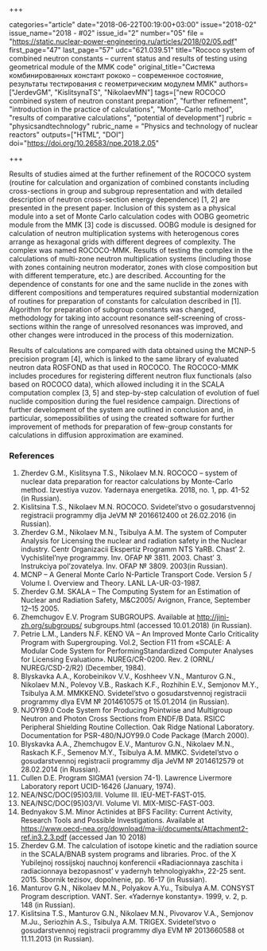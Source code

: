 +++

categories="article"
date="2018-06-22T00:19:00+03:00"
issue="2018-02"
issue_name="2018 - #02"
issue_id="2"
number="05"
file = "https://static.nuclear-power-engineering.ru/articles/2018/02/05.pdf"
first_page="47"
last_page="57"
udc="621.039.51"
title="Rococo system of combined neutron constants – current status and results of testing using geometrical module of the MMK code"
original_title="Система комбинированных констант рококо – современное состояние, результаты тестирования с геометрическим модулем ММК"
authors=["JerdevGM", "KislitsynaTS", "NikolaevMN"]
tags=["new ROCOCO combined system of neutron constant preparation", "further refinement", "introduction in the practice of calculations", "Monte-Carlo method", "results of comparative calculations", "potential of development"]
rubric = "physicsandtechnology"
rubric_name = "Physics and technology of nuclear reactors"
outputs=["HTML", "DOI"]
doi="https://doi.org/10.26583/npe.2018.2.05"

+++

Results of studies aimed at the further refinement of the ROCOCO system (routine for calculation and organization of combined constants including cross-sections in group and subgroup representation and with detailed description of neutron cross-section energy dependence) [1, 2] are presented in the present paper. Inclusion of this system as a physical module into a set of Monte Carlo calculation codes with OOBG geometric module from the MMK [3] code is discussed. OOBG module is designed for calculation of neutron multiplication systems with heterogenous cores arrange as hexagonal grids with different degrees of complexity. The complex was named ROCOCO-MMK. Results of testing the complex in the calculations of multi-zone neutron multiplication systems (including those with zones containing neutron moderator, zones with close composition but with different temperature, etc.) are described. Accounting for the dependence of constants for one and the same nuclide in the zones with different compositions and temperatures required substantial modernization of routines for preparation of constants for calculation described in [1]. Algorithm for preparation of subgroup constants was changed, methodology for taking into account resonance self-screening of cross-sections within the range of unresolved resonances was improved, and other changes were introduced in the process of this modernization.

Results of calculations are compared with data obtained using the MCNP-5 precision program [4], which is linked to the same library of evaluated neutron data ROSFOND as that used in ROCOCO. The ROCOCO-MMK includes procedures for registering different neutron flux functionals (also based on ROCOCO data), which allowed including it in the SCALA computation complex [3, 5] and step-by-step calculation of evolution of fuel nuclide composition during the fuel residence campaign. Directions of further development of the system are outlined in conclusion and, in particular, somepossibilities of using the created software for further improvement of methods for preparation of few-group constants for calculations in diffusion approximation are examined.

### References

1. Zherdev G.M., Kislitsyna T.S., Nikolaev M.N. ROCOCO – system of nuclear data preparation for reactor calculations by Monte-Carlo method. Izvestiya vuzov. Yadernaya energetika. 2018, no. 1, pp. 41-52 (in Russian).
2. Kislitsina T.S., Nikolaev M.N. ROCOCO. Svidetel’stvo o gosudarstvennoj registracii programmy dlja JeVM № 2016612400 ot 26.02.2016 (in Russian).
3. Zherdev G.M., Nikolaev M.N., Tsibulya A.M. The system of Computer Analysis for Licensing the nuclear and radiation safety in the Nuclear industry. Centr Organizacii Ekspertiz Programm NTS YaRB. Chast’ 2. Vychislitel’nye programmy. Inv. OFAP № 3811. 2003. Chast’ 3. Instrukciya pol’zovatelya. Inv. OFAP № 3809. 2003(in Russian).
4. MCNP – A General Monte Carlo N-Particle Transport Code. Version 5 / Volume I. Overview and Theory. LANL LA-UR-03-1987.
5. Zherdev G.M. SKALA – The Computing System for an Estimation of Nuclear and Radiation Safety, M&C2005/ Avignon, France, September 12–15 2005.
6. Zhemchugov E.V. Program SUBGROUPS. Available at http://jini-zh.org/subgroups/ subgroups.html (accessed 10.01.2018) (in Russian).
7. Petrie L.M., Landers N.F. КENO VA – An Improved Monte Carlo Criticality Program with Supergrouping. Vol.2, Section F11 from «SCALE: A Modular Code System for PerformingStandardized Computer Analyses for Licensing Evaluation». NUREG/CR-0200. Rev. 2 (ORNL/ NUREG/CSD-2/R2) (December, 1984).
8. Blyskavka A.A., Korobeinikov V.V., Koshheev V.N., Manturov G.N., Nikolaev M.N., Polevoy V.B., Raskach K.F., Rozhihin E.V., Semjonov M.Y., Tsibulya A.M. MMKKENO. Svidetel’stvo o gosudarstvennoj registracii programmy dlya EVM № 2014610575 ot 15.01.2014 (in Russian).
9. NJOY99.0 Code System for Producing Pointwise and Multigroup Neutron and Photon Cross Sections from ENDF/B Data. RSICC Peripheral Shielding Routine Collection. Oak Ridge National Laboratory. Documentation for PSR-480/NJOY99.0 Code Package (March 2000).
10. Blyskavka A.A., Zhemchugov E.V., Manturov G.N., Nikolaev M.N., Raskach K.F., Semenov M.Y., Tsibulya A.M. MMKC. Svidetel’stvo o gosudarstvennoj registracii programmy dlja JeVM № 2014612579 ot 28.02.2014 (in Russian).
11. Cullen D.E. Program SIGMA1 (version 74-1). Lawrence Livermore Laboratory report UCID-16426 (January, 1974).
12. NEA/NSC/DOC(95)03/III. Volume III. IEU-MET-FAST-015.
13. NEA/NSC/DOC(95)03/VI. Volume VI. MIX-MISC-FAST-003.
14. Bednyakov S.M. Minor Actinides at BFS Facility: Current Activity, Research Tools and Possible Investigations. Available at https://www.oecd-nea.org/download/ma-ii/documents/Attachment2-ref.in3.2.3.pdf (accessed Jan 10 2018)
15. Zherdev G.M. The calculation of isotope kinetic and the radiation source in the SCALA/BNAB system programs and libraries. Proc. of the X Yubilejnoj rossijskoj nauchnoj konferencii «Radiacionnaya zaschita i radiacionnaya bezopasnost’ v yadernyh tehnologiyakh», 22-25 sent. 2015. Sbornik tezisov, dopolnenie, pp. 16-17 (in Russian).
16. Manturov G.N., Nikolaev M.N., Polyakov A.Yu., Tsibulya A.M. CONSYST Program description. VANT. Ser. «Yadernye konstanty». 1999, v. 2, p. 148 (in Russian).
17. Kislitsina T.S., Manturov G.N., Nikolaev M.N., Pivovarov V.A., Semjonov M.Ju., Seriozhin A.S., Tsibulya A.M. TRIGEX. Svidetel’stvo o gosudarstvennoj registracii programmy dlya EVM № 2013660588 ot 11.11.2013 (in Russian).